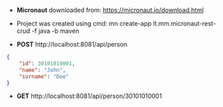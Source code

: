 * **Micronaut** downloaded from: https://micronaut.io/download.html
* Project was created using cmd: mn create-app lt.mm.micronaut-rest-crud -f java -b maven

* **POST** http://localhost:8081/api/person
```json
{
    "id": 30101010001,
    "name": "John",
    "surname": "Doe"
}
```

* **GET** http://localhost:8081/api/person/30101010001